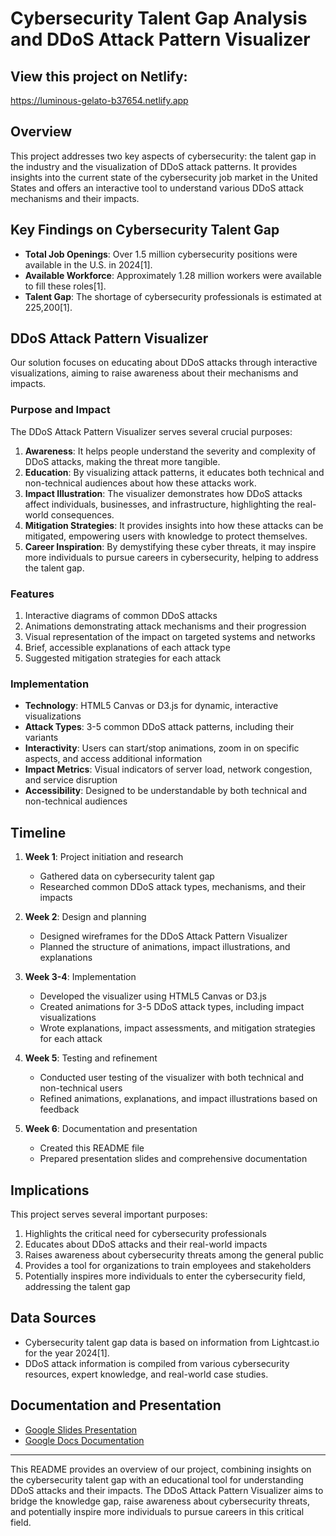 # Cybersecurity Talent Gap Analysis and DDoS Attack Pattern Visualizer

## View this project on Netlify:
https://luminous-gelato-b37654.netlify.app

## Overview

This project addresses two key aspects of cybersecurity: the talent gap in the industry and the visualization of DDoS attack patterns. It provides insights into the current state of the cybersecurity job market in the United States and offers an interactive tool to understand various DDoS attack mechanisms and their impacts.

## Key Findings on Cybersecurity Talent Gap

- **Total Job Openings**: Over 1.5 million cybersecurity positions were available in the U.S. in 2024[1].
- **Available Workforce**: Approximately 1.28 million workers were available to fill these roles[1].
- **Talent Gap**: The shortage of cybersecurity professionals is estimated at 225,200[1].

## DDoS Attack Pattern Visualizer

Our solution focuses on educating about DDoS attacks through interactive visualizations, aiming to raise awareness about their mechanisms and impacts.

### Purpose and Impact

The DDoS Attack Pattern Visualizer serves several crucial purposes:

1. **Awareness**: It helps people understand the severity and complexity of DDoS attacks, making the threat more tangible.
2. **Education**: By visualizing attack patterns, it educates both technical and non-technical audiences about how these attacks work.
3. **Impact Illustration**: The visualizer demonstrates how DDoS attacks affect individuals, businesses, and infrastructure, highlighting the real-world consequences.
4. **Mitigation Strategies**: It provides insights into how these attacks can be mitigated, empowering users with knowledge to protect themselves.
5. **Career Inspiration**: By demystifying these cyber threats, it may inspire more individuals to pursue careers in cybersecurity, helping to address the talent gap.

### Features

1. Interactive diagrams of common DDoS attacks
2. Animations demonstrating attack mechanisms and their progression
3. Visual representation of the impact on targeted systems and networks
4. Brief, accessible explanations of each attack type
5. Suggested mitigation strategies for each attack

### Implementation

- **Technology**: HTML5 Canvas or D3.js for dynamic, interactive visualizations
- **Attack Types**: 3-5 common DDoS attack patterns, including their variants
- **Interactivity**: Users can start/stop animations, zoom in on specific aspects, and access additional information
- **Impact Metrics**: Visual indicators of server load, network congestion, and service disruption
- **Accessibility**: Designed to be understandable by both technical and non-technical audiences

## Timeline

1. **Week 1**: Project initiation and research
   - Gathered data on cybersecurity talent gap
   - Researched common DDoS attack types, mechanisms, and their impacts

2. **Week 2**: Design and planning
   - Designed wireframes for the DDoS Attack Pattern Visualizer
   - Planned the structure of animations, impact illustrations, and explanations

3. **Week 3-4**: Implementation
   - Developed the visualizer using HTML5 Canvas or D3.js
   - Created animations for 3-5 DDoS attack types, including impact visualizations
   - Wrote explanations, impact assessments, and mitigation strategies for each attack

4. **Week 5**: Testing and refinement
   - Conducted user testing of the visualizer with both technical and non-technical users
   - Refined animations, explanations, and impact illustrations based on feedback

5. **Week 6**: Documentation and presentation
   - Created this README file
   - Prepared presentation slides and comprehensive documentation

## Implications

This project serves several important purposes:
1. Highlights the critical need for cybersecurity professionals
2. Educates about DDoS attacks and their real-world impacts
3. Raises awareness about cybersecurity threats among the general public
4. Provides a tool for organizations to train employees and stakeholders
5. Potentially inspires more individuals to enter the cybersecurity field, addressing the talent gap

## Data Sources

- Cybersecurity talent gap data is based on information from Lightcast.io for the year 2024[1].
- DDoS attack information is compiled from various cybersecurity resources, expert knowledge, and real-world case studies.

## Documentation and Presentation

- [Google Slides Presentation](https://docs.google.com/presentation/d/1wZDpEah3ORrC00Pbs0xFTBBDw1Fz_tgapoWW0X7k_pM/edit?usp=sharing)
- [Google Docs Documentation](https://docs.google.com/document/d/1Cgh5QN1ZWw0urbFxW1WG93IUhjaZKn0-OxYQGpXKAOI/edit?usp=sharing)

---

This README provides an overview of our project, combining insights on the cybersecurity talent gap with an educational tool for understanding DDoS attacks and their impacts. The DDoS Attack Pattern Visualizer aims to bridge the knowledge gap, raise awareness about cybersecurity threats, and potentially inspire more individuals to pursue careers in this critical field.

